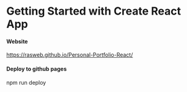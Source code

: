 # Getting Started with Create React App

#### Website

https://rasweb.github.io/Personal-Portfolio-React/

#### Deploy to github pages

npm run deploy
